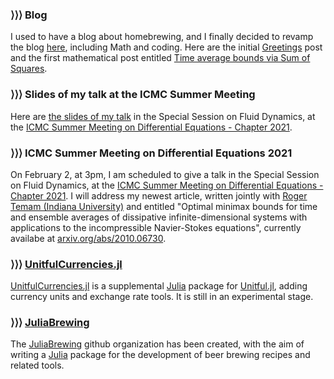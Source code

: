 ### ⟩⟩⟩ **Blog**

I used to have a blog about homebrewing, and I finally decided to revamp the blog [here](pages/blog/), including Math and coding. Here are the initial [Greetings](blog/2021/02/greetings/) post and the first mathematical post entitled [Time average bounds via Sum of Squares](blog/2021/02/time_ave_bounds_SoS/).

### ⟩⟩⟩ **Slides of my talk at the ICMC Summer Meeting**

Here are [the slides of my talk](/assets/material/Apr_ICMCSummer_RR_fev2021.pdf) in the Special Session on Fluid Dynamics, at the [ICMC Summer Meeting on Differential Equations - Chapter 2021](http://summer.icmc.usp.br/summers/summer21/).

### ⟩⟩⟩ **ICMC Summer Meeting on Differential Equations 2021**

On February 2, at 3pm, I am scheduled to give a talk in the Special Session on Fluid Dynamics, at the [ICMC Summer Meeting on Differential Equations - Chapter 2021](http://summer.icmc.usp.br/summers/summer21/). I will address my newest article, written jointly with [Roger Temam (Indiana University)](https://math.indiana.edu/about/faculty/temam-roger.html) and entitled "Optimal minimax bounds for time and ensemble averages of dissipative infinite-dimensional systems with applications to the incompressible Navier-Stokes equations", currently availabe at [arxiv.org/abs/2010.06730](https://arxiv.org/abs/2010.06730).

### ⟩⟩⟩ **[UnitfulCurrencies.jl](https://github.com/rmsrosa/UnitfulCurrencies.jl)**

[UnitfulCurrencies.jl](https://github.com/rmsrosa/UnitfulCurrencies.jl) is a supplemental [Julia](https://www.julialang.org) package for [Unitful.jl](https://github.com/PainterQubits/Unitful.jl), adding currency units and exchange rate tools. It is still in an experimental stage.

### ⟩⟩⟩ **[JuliaBrewing](https://github.com/JuliaBrewing)**

The [JuliaBrewing](https://github.com/JuliaBrewing) github organization has been created, with the aim of writing a [Julia](https://www.julialang.org) package for the development of beer brewing recipes and related tools.
